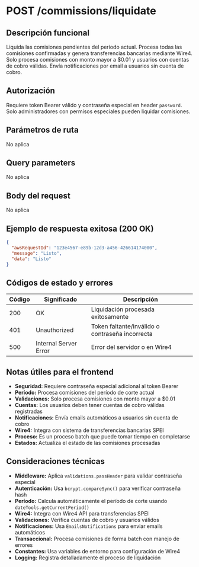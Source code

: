 # POST /commissions/liquidate

## Descripción funcional

Liquida las comisiones pendientes del período actual. Procesa todas las comisiones confirmadas y genera transferencias bancarias mediante Wire4. Solo procesa comisiones con monto mayor a $0.01 y usuarios con cuentas de cobro válidas. Envía notificaciones por email a usuarios sin cuenta de cobro.

## Autorización

Requiere token Bearer válido y contraseña especial en header `password`. Solo administradores con permisos especiales pueden liquidar comisiones.

## Parámetros de ruta

No aplica

## Query parameters

No aplica

## Body del request

No aplica

## Ejemplo de respuesta exitosa (200 OK)

```json
{
  "awsRequestId": "123e4567-e89b-12d3-a456-426614174000",
  "message": "Listo",
  "data": "Listo"
}
```

## Códigos de estado y errores

| Código | Significado           | Descripción                                     |
| ------ | --------------------- | ----------------------------------------------- |
| 200    | OK                    | Liquidación procesada exitosamente              |
| 401    | Unauthorized          | Token faltante/inválido o contraseña incorrecta |
| 500    | Internal Server Error | Error del servidor o en Wire4                   |

## Notas útiles para el frontend

- **Seguridad:** Requiere contraseña especial adicional al token Bearer
- **Período:** Procesa comisiones del período de corte actual
- **Validaciones:** Solo procesa comisiones con monto mayor a $0.01
- **Cuentas:** Los usuarios deben tener cuentas de cobro válidas registradas
- **Notificaciones:** Envía emails automáticos a usuarios sin cuenta de cobro
- **Wire4:** Integra con sistema de transferencias bancarias SPEI
- **Proceso:** Es un proceso batch que puede tomar tiempo en completarse
- **Estados:** Actualiza el estado de las comisiones procesadas

## Consideraciones técnicas

- **Middleware:** Aplica `validations.passHeader` para validar contraseña especial
- **Autenticación:** Usa `bcrypt.compareSync()` para verificar contraseña hash
- **Período:** Calcula automáticamente el período de corte usando `dateTools.getCurrentPeriod()`
- **Wire4:** Integra con Wire4 API para transferencias SPEI
- **Validaciones:** Verifica cuentas de cobro y usuarios válidos
- **Notificaciones:** Usa `EmailsNotifications` para enviar emails automáticos
- **Transaccional:** Procesa comisiones de forma batch con manejo de errores
- **Constantes:** Usa variables de entorno para configuración de Wire4
- **Logging:** Registra detalladamente el proceso de liquidación
